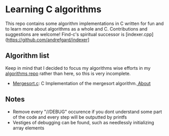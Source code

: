 # Learning C algorithms

This repo contains some algorithm implementations in C written for fun and to learn more about algorithms as a whole and C. Contributions and suggestions are welcome!
Find-c's spiritual successor is [indexer.cpp](https://github.com/andrefgard/indexer]
## Algorithm list
Keep in mind that I decided to focus my algorithms wise efforts in my [algorithms repo](https://github.com/andrefgard/algorithms) rather than here, so this is very incomplete.
- [Mergesort.c](merge-sort.c): C Implementation of the mergesort algorithm.[ About](docs/mergesort.md)

## Notes

- Remove every "//DEBUG" occurence if you dont understand some part of the code and every step will be outputted by printfs 
- Vestiges of debugging can be found, such as needlessly initializing array elements
